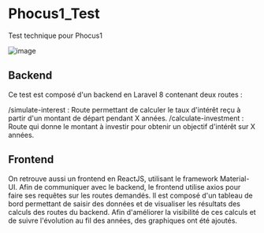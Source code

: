 # Phocus1_Test
Test technique pour Phocus1

![image](https://github.com/user-attachments/assets/1ed5025a-f20e-4369-ad94-38113038cf58)

## Backend
Ce test est composé d'un backend en Laravel 8 contenant deux routes :

/simulate-interest : Route permettant de calculer le taux d'intérêt reçu à partir d'un montant de départ pendant X années.
/calculate-investment : Route qui donne le montant à investir pour obtenir un objectif d'intérêt sur X années.

## Frontend
On retrouve aussi un frontend en ReactJS, utilisant le framework Material-UI. 
Afin de communiquer avec le backend, le frontend utilise axios pour faire ses requêtes sur les routes demandés.
Il est composé d'un tableau de bord permettant de saisir des données et de visualiser les résultats des calculs des routes du backend.
Afin d'améliorer la visibilité de ces calculs et de suivre l'évolution au fil des années, des graphiques ont été ajoutés.
